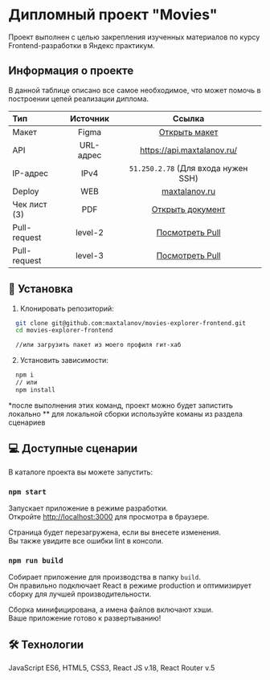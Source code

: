 # Дипломный проект "Movies"
Проект выполнен с целью закрепления изученных материалов по курсу Frontend-разработки в Яндекс  практикум.

## Информация о проекте
В данной таблице описано все самое необходимое, что может помочь в построении цепей реализации диплома.

| Тип | Источник | Ссылка |
| :---- | :----: | :----: |
| Макет | Figma | [Открыть макет](https://www.figma.com/file/nhwmLa8SW05vL3yE8XHGj0/Diploma-(macet)?node-id=891%3A3857&t=ffSWREYQPUTJHNIY-1) |
| API | URL-адрес | https://api.maxtalanov.ru/ |
| IP-адрес | IPv4 | `51.250.2.78` (Для входа нужен SSH)|
| Deploy | WEB | [maxtalanov.ru](https://maxtalanov.ru/) |
| Чек лист (3) | PDF | [Открыть документ](https://code.s3.yandex.net/web-developer/static/new-program/web-diploma-criteria-2.0/checklist_react_diplom.pdf) |
| Pull-request | level-2 | [Посмотреть Pull](https://github.com/maxtalanov/movies-explorer-frontend/pull/1)|
| Pull-request | level-3 | [Посмотреть Pull](https://github.com/maxtalanov/movies-explorer-frontend/pull/2)|



## 📂 Установка

1. Клонировать репозиторий: 
```bash
  git clone git@github.com:maxtalanov/movies-explorer-frontend.git
  cd movies-explorer-frontend

  //или загрузить пакет из моего профиля гит-хаб
```
2. Установить зависимости: 

```bash
  npm i
  // или
  npm install
```

*после выполнения этих команд, проект можно будет запистить локально
** для локальной сборки используйте команы из раздела сценариев 


## 💻 Доступные сценарии
В каталоге проекта вы можете запустить:

### `npm start`

Запускает приложение в режиме разработки.\
Откройте [http://localhost:3000](http://localhost:3000) для просмотра в браузере.

Страница будет перезагружена, если вы внесете изменения.\
Вы также увидите все ошибки lint в консоли.

### `npm run build`

Собирает приложение для производства в папку `build`.\
Он правильно подключает React в режиме production и оптимизирует сборку для лучшей производительности.

Сборка минифицирована, а имена файлов включают хэши.\
Ваше приложение готово к развертыванию!

## 🛠 Технологии
JavaScript ES6, 
HTML5, 
CSS3,
React JS v.18,
React Router v.5
